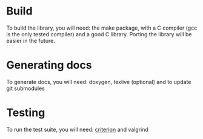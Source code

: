 # Build
To build the library, you will need: the make package, with a C compiler
(gcc is the only tested compiler) and a good C library.
Porting the library will be easier in the future.

# Generating docs
To generate docs, you will need: doxygen, texlive (optional) and to update git submodules

# Testing
To run the test suite, you will need: [criterion](https://github.com/Snaipe/Criterion) and valgrind
